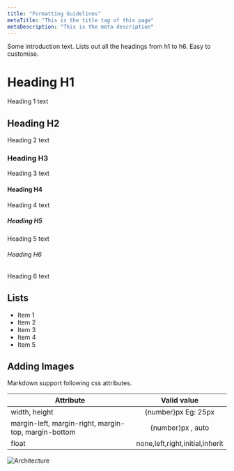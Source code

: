 ```yaml
---
title: "Formatting Guidelines"
metaTitle: "This is the title tag of this page"
metaDescription: "This is the meta description"
---
```


Some introduction text. Lists out all the headings from h1 to h6. Easy to customise.

# Heading H1

Heading 1 text

## Heading H2

Heading 2 text

### Heading H3

Heading 3 text

#### Heading H4

Heading 4 text

##### Heading H5

Heading 5 text

###### Heading H6

Heading 6 text

## Lists

- Item 1
- Item 2
- Item 3
- Item 4
- Item 5

## Adding Images

Markdown support following css attributes.

| Attribute                                            |           Valid value           |
| ---------------------------------------------------- | :-----------------------------: |
| width, height                                        |       {number}px Eg: 25px       |
| margin-left, margin-right, margin-top, margin-bottom |        {number}px , auto        |
| float                                                | none,left,right,initial,inherit |

![Architecture ](../img/architecture-blueprint.jpg#height=300px;width=300px;margin-left=auto;margin-right=auto)

